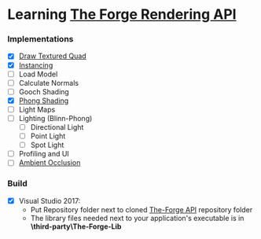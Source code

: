 # Learning [The Forge Rendering API](https://github.com/ConfettiFX/The-Forge)

### Implementations
  - [x] [Draw Textured Quad](https://github.com/Erfan-Ahmadi/the_forge_learn/tree/master/src/01_HelloQuad)
  - [x] [Instancing](https://github.com/Erfan-Ahmadi/the_forge_learn/tree/master/src/02_Instancing)
  - [ ] Load Model
  - [ ] Calculate Normals
  - [ ] Gooch Shading
  - [x] [Phong Shading](https://github.com/Erfan-Ahmadi/the_forge_learn/tree/master/src/03_PhongShading)
  - [ ] Light Maps
  - [ ] Lighting (Blinn-Phong)
    - [ ] Directional Light
    - [ ] Point Light
    - [ ] Spot Light
  - [ ] Profiling and UI
  - [ ] [Ambient Occlusion](https://github.com/Erfan-Ahmadi/AmbientOcclusion)
### Build
  - [x] Visual Studio 2017:
    * Put Repository folder next to cloned [The-Forge API](https://github.com/ConfettiFX/The-Forge) repository folder
    * The library files needed next to your application's executable is in **\third-party\The-Forge-Lib**
